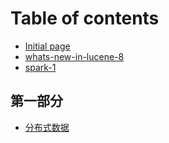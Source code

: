 # Table of contents

* [Initial page](README.md)
* [whats-new-in-lucene-8](whats-new-in-lucene-8.md)
* [spark-1](spark-1.md)

## 第一部分

* [分布式数据](di-yi-bu-fen/fen-bu-shi-shu-ju.md)

